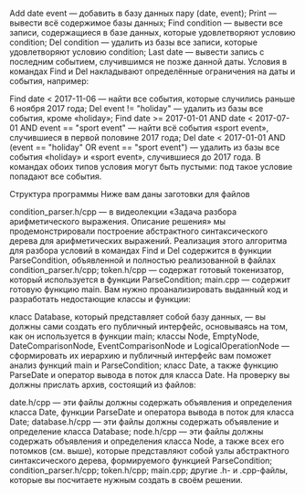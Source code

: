 
Add date event — добавить в базу данных пару (date, event);
Print — вывести всё содержимое базы данных;
Find condition — вывести все записи, содержащиеся в базе данных, которые удовлетворяют условию condition;
Del condition — удалить из базы все записи, которые удовлетворяют условию condition;
Last date — вывести запись с последним событием, случившимся не позже данной даты.
Условия в командах Find и Del накладывают определённые ограничения на даты и события, например:

Find date < 2017-11-06 — найти все события, которые случились раньше 6 ноября 2017 года;
Del event != "holiday" — удалить из базы все события, кроме «holiday»;
Find date >= 2017-01-01 AND date < 2017-07-01 AND event == "sport event" — найти всё события «sport event», случившиеся в первой половине 2017 года;
Del date < 2017-01-01 AND (event == "holiday" OR event == "sport event") — удалить из базы все события «holiday» и «sport event», случившиеся до 2017 года.
В командах обоих типов условия могут быть пустыми: под такое условие попадают все события.

Структура программы
Ниже вам даны заготовки для файлов

condition_parser.h/cpp — в видеолекции «Задача разбора арифметического выражения. Описание решения» мы продемонстрировали построение абстрактного синтаксического дерева для арифметических выражений. Реализация этого алгоритма для разбора условий в командах Find и Del содержится в функции ParseCondition, объявленной и полностью реализованной в файлах condition_parser.h/cpp;
token.h/cpp — содержат готовый токенизатор, который используется в функции ParseCondition;
main.cpp — содержит готовую функцию main.
Вам нужно проанализировать выданный код и разработать недостающие классы и функции:

класс Database, который представляет собой базу данных, — вы должны сами создать его публичный интерфейс, основываясь на том, как он используется в функции main;
классы Node, EmptyNode, DateComparisonNode, EventComparisonNode и LogicalOperationNode — сформировать их иерархию и публичный интерфейс вам поможет анализ функций main и ParseCondition;
класс Date, а также функцию ParseDate и оператор вывода в поток для класса Date.
На проверку вы должны прислать архив, состоящий из файлов:

date.h/cpp — эти файлы должны содержать объявления и определения класса Date, функции ParseDate и оператора вывода в поток для класса Date;
database.h/cpp — эти файлы должны содержать объявление и определение класса Database;
node.h/cpp — эти файлы должны содержать объявления и определения класса Node, а также всех его потомков (см. выше), которые представляют собой узлы абстрактного синтаксического дерева, формируемого функцией ParseCondition;
condition_parser.h/cpp;
token.h/cpp;
main.cpp; 
другие .h- и .cpp-файлы, которые вы посчитаете нужным создать в своём решении.